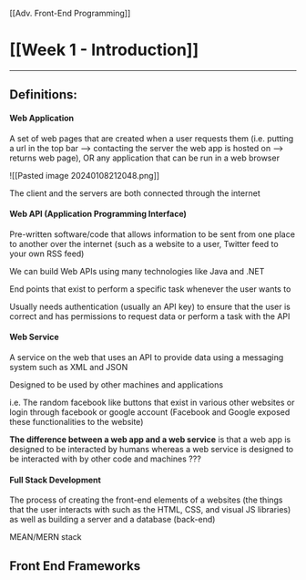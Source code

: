 [[Adv. Front-End Programming]]

# [[Week 1 - Introduction]]
---

## Definitions:

#### Web Application

A set of web pages that are created when a user requests them (i.e. putting a url in the top bar --> contacting the server the web app is hosted on --> returns web page), OR any application that can be run in a web browser 

![[Pasted image 20240108212048.png]]

The client and the servers are both connected through the internet

#### Web API (Application Programming Interface)

Pre-written software/code that allows information to be sent from one place to another over the internet (such as a website to a user, Twitter feed to your own RSS feed)

We can build Web APIs using many technologies like Java and .NET

End points that exist to perform a specific task whenever the user wants to

Usually needs authentication (usually an API key) to ensure that the user is correct and has permissions to request data or perform a task with the API

#### Web Service

A service on the web that uses an API to provide data using a messaging system such as XML and JSON

Designed to be used by other machines and applications

i.e. The random facebook like buttons that exist in various other websites or login through facebook or google account (Facebook and Google exposed these functionalities to the website)

**The difference between a web app and a web service** is that a web app is designed to be interacted by humans whereas a web service is designed to be interacted with by other code and machines ???

#### Full Stack Development

The process of creating the front-end elements of a websites (the things that the user interacts with such as the HTML, CSS, and visual JS libraries) as well as building a server and a database (back-end)

MEAN/MERN stack

## Front End Frameworks

